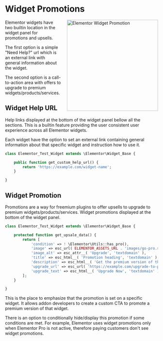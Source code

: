 # Widget Promotions

<Badge type="tip" vertical="top" text="Elementor Core" /> <Badge type="warning" vertical="top" text="Intermediate" />

<img :src="$withBase('/assets/img/elementor-widget-promotion.png')" alt="Elementor Widget Promotion" style="float: right; width: 300px; margin-left: 20px; margin-bottom: 20px;">

Elementor widgets have two builtin location in the widget panel for promotions and upsells.

The first option is a simple "Need Help?" url which is an external link with general information about the widget.

The second option is a call-to-action area with offers to upgrade to premium widgets/products/services.

## Widget Help URL

Help links displayed at the bottom of the widget panel bellow all the sections. This is a builtin feature providing the user consistent user experience across all Elementor widgets.

Each widget have the option to set an external link containing general information about that specific widget and instruction how to use it.

```php
class Elementor_Test_Widget extends \Elementor\Widget_Base {

	public function get_custom_help_url() {
		return 'https://example.com/widget-name';
	}

}
```

## Widget Promotion

Promotions are a way for freemium plugins to offer upsells to upgrade to premium widgets/products/services. Widget promotions displayed at the bottom of the widget panel.

```php
class Elementor_Test_Widget extends \Elementor\Widget_Base {

	protected function get_upsale_data() {
		return [
			'condition' => ! \Elementor\Utils::has_pro(),
			'image' => esc_url( ELEMENTOR_ASSETS_URL . 'images/go-pro.svg' ),
			'image_alt' => esc_attr__( 'Upgrade', 'textdomain' ),
			'title' => esc_html__( 'Promotion heading', 'textdomain' ),
			'description' => esc_html__( 'Get the premium version of the widget and grow your website capabilities.', 'textdomain' ),
			'upgrade_url' => esc_url( 'https://example.com/upgrade-to-pro/' ),
			'upgrade_text' => esc_html__( 'Upgrade Now', 'textdomain' ),
		];
	}

}
```

This is the place to emphasize that the promotion is set on a specific widget. It allows addon developers to create a custom CTA to promote a premium version of that widget.

There is an option to conditionally hide/display this promotion if some conditions are met. For example, Elementor uses widget promotions only when Elementor Pro is not active, therefore paying customers don't see widget promotions.
